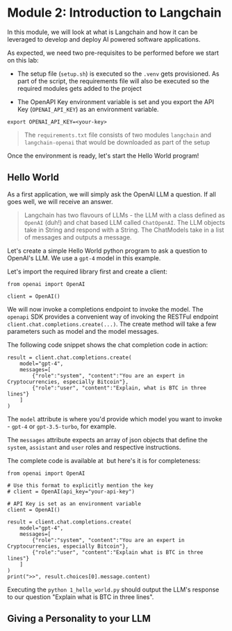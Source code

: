 # Module 2: Introduction to Langchain 

In this module, we will look at what is Langchain and how it can be leveraged to develop and deploy AI powered software applications. 

As expected, we need two pre-requisites to be performed before we start on this lab:

- The setup file (`setup.sh`) is executed so the `.venv` gets provisioned. As part of the script, the requirements file will also be executed so the required modules gets added to the project

- The OpenAPI Key environment variable is set and you export the API Key (`OPENAI_API_KEY`) as an environment variable.

``` 
export OPENAI_API_KEY=<your-key>
```

> The `requirements.txt` file consists of two modules `langchain` and `langchain-openai` that would be downloaded as part of the setup

Once the environment is ready, let's start the Hello World program!

## Hello World

As a first application, we will simply ask the OpenAI LLM a question. If all goes well, we will receive an answer.

> Langchain has two flavours of LLMs - the LLM with a class defined as `OpenAI` (duh!) and chat based LLM called `ChatOpenAI`. The LLM objects take in String and respond with a String. The ChatModels take in a list of messages and outputs a message.


Let's create a simple Hello World python program to ask a question to OpenAI's LLM. We use a `gpt-4` model in this example.

Let's import the required library first and create a client:

```
from openai import OpenAI

client = OpenAI()
```

We will now invoke a completions endpoint to invoke the model. The `openapi` SDK provides a convenient way of invoking the RESTFul endpoint `client.chat.completions.create(...)`. The create method will take a few parameters such as model and the model messages.

The following code snippet shows the chat completion code in action:

```
result = client.chat.completions.create(
    model="gpt-4",
    messages=[
        {"role":"system", "content":"You are an expert in Cryptocurrencies, especially Bitcoin"},
        {"role":"user", "content":"Explain, what is BTC in three lines"}
    ]
)
```
The `model` attribute is where you'd provide which model you want to invoke - `gpt-4` or `gpt-3.5-turbo`, for example. 

The `messages` attribute expects an array of json objects that define the `system`, `assistant` and `user` roles and respective instructions.

The complete code is available at ![]() but here's it is for completeness:

```
from openai import OpenAI

# Use this format to explicitly mention the key 
# client = OpenAI(api_key="your-api-key")

# API Key is set as an environment variable 
client = OpenAI()

result = client.chat.completions.create(
    model="gpt-4",
    messages=[
        {"role":"system", "content":"You are an expert in Cryptocurrencies, especially Bitcoin"},
        {"role":"user", "content":"Explain what is BTC in three lines"}
    ]
)
print(">>", result.choices[0].message.content)
```

Executing the `python 1_hello_world.py` should output the LLM's response to our question "Explain what is BTC in three lines".

## Giving a Personality to your LLM


